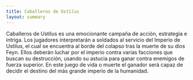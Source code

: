 ```yaml
---
title: Caballeros de Ustilus
layout: summary
---
```


Caballeros de Ustilus es una emocionante campaña de acción, estrategia e intriga. Los jugadores interpretarán a soldados al servicio del Imperio de Ustilus, el cual se encuentra al borde del colapso tras la muerte de su dios Feyn. Ellos deberán luchar por el imperio contra varias facciones que buscan su destrucción, usando su astucia para ganar contra enemigos de fuerza superior. En este juego de vida o muerte el ganador será capaz de decidir el destino del más grande imperio de la humanidad.

